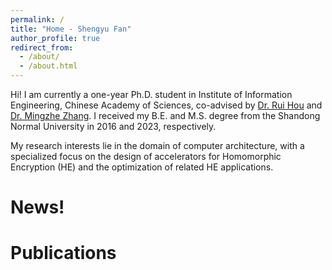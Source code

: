 ```yaml
---
permalink: /
title: "Home - Shengyu Fan"
author_profile: true
redirect_from: 
  - /about/
  - /about.html
---
```


Hi! I am currently a one-year Ph.D. student in Institute of Information Engineering, Chinese Academy of Sciences, co-advised by [Dr. Rui Hou](https://pages.github.com) and [Dr. Mingzhe Zhang](https://mingzhe-zhang.github.io/). I received my B.E. and M.S. degree from the Shandong Normal University in 2016 and 2023, respectively.

My research interests lie in the domain of computer architecture, with a specialized focus on the design of accelerators for Homomorphic Encryption (HE) and the optimization of related HE applications.


News!
======

Publications
======

